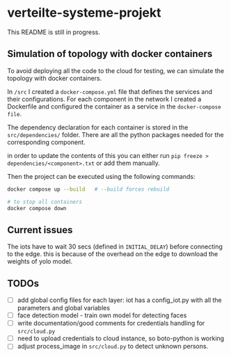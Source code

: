 # verteilte-systeme-projekt

This README is still in progress.


## Simulation of topology with docker containers
To avoid deploying all the code to the cloud for testing, we can simulate the topology with docker containers.

In `/src` I created a `docker-compose.yml` file that defines the services and their configurations.
For each component in the network I created a Dockerfile and configured the container as a service in the `docker-compose file`. 

The dependency declaration for each container is stored in the `src/dependencies/` folder. There are all the python packages needed for the corresponding component.

in order to update the contents of this you can either run `pip freeze > dependencies/<component>.txt` or add them manually. 

Then the project can be executed using the following commands: 

```bash
docker compose up --build   # --build forces rebuild

# to stop all containers
docker compose down
``` 


## Current issues
The iots have to wait 30 secs (defined in `INITIAL_DELAY`) before connecting to the edge. this is because of the overhead on the edge to download the weights of yolo model. 





## TODOs
- [ ] add global config files for each layer: iot has a config_iot.py with all the parameters and global variables
- [ ] face detection model - train own  model for detecting faces
- [ ] write documentation/good comments for credentials handling for `src/cloud.py` 
- [ ] need to upload credentials to cloud instance, so boto-python is working
- [ ] adjust process_image  in `src/cloud.py` to detect unknown persons.